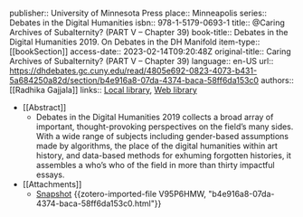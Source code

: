 publisher:: University of Minnesota Press
place:: Minneapolis
series:: Debates in the Digital Humanities
isbn:: 978-1-5179-0693-1
title:: @Caring Archives of Subalternity? (PART V – Chapter 39)
book-title:: Debates in the Digital Humanities 2019. On Debates in the DH Manifold
item-type:: [[bookSection]]
access-date:: 2023-02-14T09:20:48Z
original-title:: Caring Archives of Subalternity? (PART V – Chapter 39)
language:: en-US
url:: https://dhdebates.gc.cuny.edu/read/4805e692-0823-4073-b431-5a684250a82d/section/b4e916a8-07da-4374-baca-58ff6da153c0
authors:: [[Radhika Gajjala]]
links:: [Local library](zotero://select/groups/2386895/items/GVFYRTXH), [Web library](https://www.zotero.org/groups/2386895/items/GVFYRTXH)

- [[Abstract]]
	- Debates in the Digital Humanities 2019 collects a broad array of important, thought-provoking perspectives on the field’s many sides. With a wide range of subjects including gender-based assumptions made by algorithms, the place of the digital humanities within art history, and data-based methods for exhuming forgotten histories, it assembles a who’s who of the field in more than thirty impactful essays.
- [[Attachments]]
	- [Snapshot](https://dhdebates.gc.cuny.edu/read/4805e692-0823-4073-b431-5a684250a82d/section/b4e916a8-07da-4374-baca-58ff6da153c0) {{zotero-imported-file V95P6HMW, "b4e916a8-07da-4374-baca-58ff6da153c0.html"}}
